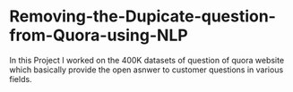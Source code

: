 # Removing-the-Dupicate-question-from-Quora-using-NLP
In this Project I worked on the 400K datasets of question of quora website which basically provide the open asnwer to customer questions in various fields. 
